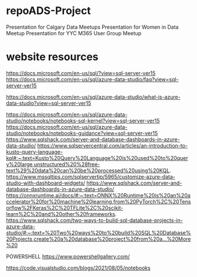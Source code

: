 # repoADS-Project

Presentation for Calgary Data Meetups
Presentation for Women in Data Meetup
Presentation for YYC M365 User Group Meetup

# website resources

https://docs.microsoft.com/en-us/sql/?view=sql-server-ver15
https://docs.microsoft.com/en-us/sql/azure-data-studio/faq?view=sql-server-ver15

https://docs.microsoft.com/en-us/sql/azure-data-studio/what-is-azure-data-studio?view=sql-server-ver15

https://docs.microsoft.com/en-us/sql/azure-data-studio/notebooks/notebooks-sql-kernel?view=sql-server-ver15
https://docs.microsoft.com/en-us/sql/azure-data-studio/notebooks/notebooks-guidance?view=sql-server-ver15
https://www.sqlshack.com/server-and-database-dashboards-in-azure-data-studio/
https://www.sqlservercentral.com/articles/an-introduction-to-kusto-query-language-kql#:~:text=Kusto%20Query%20Language%20is%20used%20to%20query%20large,unstructured%20%28free-text%29%20data%20can%20be%20processed%20using%20KQL.
https://www.mssqltips.com/sqlservertip/5965/customize-azure-data-studio-with-dashboard-widgets/
https://www.sqlshack.com/server-and-database-dashboards-in-azure-data-studio/
https://onnxruntime.ai/docs/#:~:text=ONNX%20Runtime%20is%20an%20accelerator%20for%20machine%20learning,from%20PyTorch%2C%20Tensorflow%2FKeras%2C%20TFLite%2C%20scikit-learn%2C%20and%20other%20frameworks.
https://www.sqlshack.com/two-ways-to-build-sql-database-projects-in-azure-data-studio/#:~:text=%20Two%20ways%20to%20build%20SQL%20Database%20Projects,create%20a%20database%20project%20from%20a...%20More%20

POWERSHELL
https://www.powershellgallery.com/

https://code.visualstudio.com/blogs/2021/08/05/notebooks
